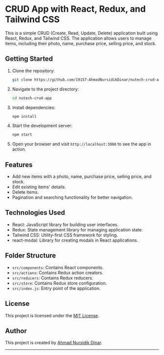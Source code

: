 # CRUD App with React, Redux, and Tailwind CSS

This is a simple CRUD (Create, Read, Update, Delete) application built using React, Redux, and Tailwind CSS. The application allows users to manage items, including their photo, name, purchase price, selling price, and stock.

## Getting Started

1. Clone the repository:
   ```sh
   git clone https://github.com/19157-AhmadNursidikDinar/nutech-crud-app.git
   ```

2. Navigate to the project directory:
   ```sh
   cd nutech-crud-app
   ```

3. Install dependencies:
   ```sh
   npm install
   ```

4. Start the development server:
   ```sh
   npm start
   ```

5. Open your browser and visit `http://localhost:3000` to see the app in action.

## Features

- Add new items with a photo, name, purchase price, selling price, and stock.
- Edit existing items' details.
- Delete items.
- Pagination and searching functionality for better navigation.

## Technologies Used

- React: JavaScript library for building user interfaces.
- Redux: State management library for managing application state.
- Tailwind CSS: Utility-first CSS framework for styling.
- react-modal: Library for creating modals in React applications.

## Folder Structure

- `src/components`: Contains React components.
- `src/actions`: Contains Redux action creators.
- `src/reducers`: Contains Redux reducers.
- `src/store`: Contains Redux store configuration.
- `src/index.js`: Entry point of the application.

## License

This project is licensed under the [MIT License](LICENSE).

## Author

This project is created by [Ahmad Nursidik Dinar](https://github.com/19157-AhmadNursidikDinar).

---